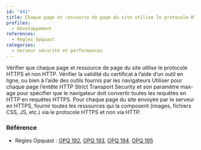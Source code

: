 ```yaml
---
id: "441"
title: Chaque page et ressource de page du site utilise le protocole HTTPS
profiles:
  - Développement
references:
  - Règles Opquast
categories:
  - Serveur sécurité et performances
---
```


Vérifier que chaque page et ressource de page du site utilise le protocole HTTPS et non HTTP.
Vérifier la validité du certificat à l’aide d’un outil en ligne, ou bien à l’aide des outils fournis par les navigateurs
Utiliser pour chaque page l’entête HTTP Strict Transport Security et son paramètre max-age pour spécifier que le navigateur doit convertir toutes les requêtes en HTTP en requêtes HTTPS.
Pour chaque page du site envoyée par le serveur en HTTPS, fournir toutes les ressources qui la composent (images, fichiers CSS, JS, etc.) via le protocole HTTPS et non via HTTP.

### Référence

*   Règles Opquast : [OPQ 192](https://checklists.opquast.com/fr/assurance-qualite-web/toutes-les-pages-utilisent-le-protocole-https), [OPQ 193](https://checklists.opquast.com/fr/assurance-qualite-web/les-certificats-de-securite-sont-signes-et-en-cours-de-validite), [OPQ 194](https://checklists.opquast.com/fr/assurance-qualite-web/les-pages-utilisant-https-ont-un-en-tete-de-transport-strict), [OPQ 195](https://checklists.opquast.com/fr/assurance-qualite-web/les-pages-utilisant-le-protocole-https-ne-proposent-pas-de-ressources-http)
